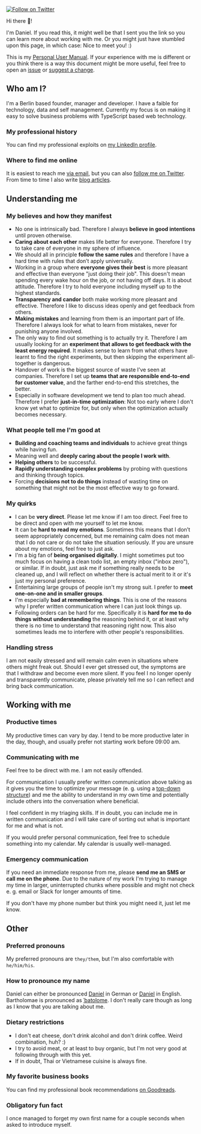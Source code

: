 [![Follow on Twitter](https://img.shields.io/twitter/follow/the_startup_cto?style=flat)](https://twitter.com/The_Startup_CTO?ref_src=twsrc%5Etfw)

Hi there 👋!

I'm Daniel. If you read this, it might well be that I sent you the link so you can learn more about working with me. Or you might just have stumbled upon this page, in which case: Nice to meet you! :)

This is my [Personal User Manual](https://theunconventionalroute.com/personal-user-manual/). If your experience with me is different or you think there is a way this document might be more useful, feel free to open an [issue](https://github.com/dbartholomae/dbartholomae/issues/new) or [suggest a change](https://github.com/dbartholomae/dbartholomae/edit/main/README.md).

## Who am I?

I'm a Berlin based founder, manager and developer. I have a faible for technology, data and self management. Currently my focus is on making it easy to solve business problems with TypeScript based web technology.

### My professional history

You can find my professional exploits on [my LinkedIn profile](https://www.linkedin.com/in/bartholomae/).

### Where to find me online

It is easiest to reach me [via email](mailto:info@bartholomae.name), but you can also [follow me on Twitter](https://twitter.com/intent/follow?original_referer=https%3A%2F%2Fgithub.com%2Fdbartholomae%2Fdbartholomae%2F&ref_src=twsrc%5Etfw&screen_name=The_Startup_CTO&tw_p=followbutton). From time to time I also write [blog articles](http://startup-cto.net/).

## Understanding me

### My believes and how they manifest

* No one is intrinsically bad. Therefore I always __believe in good intentions__ until proven otherwise.
* __Caring about each other__ makes life better for everyone. Therefore I try to take care of everyone in my sphere of influence.
* We should all in principle __follow the same rules__ and therefore I have a hard time with rules that don’t apply universally.
* Working in a group where __everyone gives their best__ is more pleasant and effective than everyone "just doing their job". This doesn't mean spending every wake hour on the job, or not having off days. It is about attitude. Therefore I try to hold everyone including myself up to the highest standards.
* __Transparency and candor__ both make working more pleasant and effective. Therefore I like to discuss ideas openly and get feedback from others.
* __Making mistakes__ and learning from them is an important part of life. Therefore I always look for what to learn from mistakes, never for punishing anyone involved.
* The only way to find out something is to actually try it. Therefore I am usually looking for an __experiment that allows to get feedback with the least energy required__. It makes sense to learn from what others have learnt to find the right experiments, but then skipping the experiment all-together is dangerous.
* Handover of work is the biggest source of waste I’ve seen at companies. Therefore I set up __teams that are responsible end-to-end for customer value__, and the farther end-to-end this stretches, the better.
* Especially in software development we tend to plan too much ahead. Therefore I prefer __just-in-time optimization__: Not too early where I don't know yet what to optimize for, but only when the optimization actually becomes necessary.

### What people tell me I'm good at

* __Building and coaching teams and individuals__ to achieve great things while having fun.
* Meaning well and __deeply caring about the people I work with__.
* __Helping others__ to be successful.
* __Rapidly understanding complex problems__ by probing with questions and thinking through topics.
* Forcing __decisions not to do things__ instead of wasting time on something that might not be the most effective way to go forward.

### My quirks

* I can be __very direct__. Please let me know if I am too direct. Feel free to be direct and open with me yourself to let me know.
* It can be __hard to read my emotions__. Sometimes this means that I don’t seem appropriately concerned, but me remaining calm does not mean that I do not care or do not take the situation seriously. If you are unsure about my emotions, feel free to just ask.
* I'm a big fan of __being organised digitally__. I might sometimes put too much focus on having a clean todo list, an empty inbox ("inbox zero"), or similar. If in doubt, just ask me if something really needs to be cleaned up, and I will reflect on whether there is actual merit to it or it's just my personal preference.
* Entertaining large groups of people isn't my strong suit. I prefer to __meet one-on-one and in smaller groups__.
* I'm especially __bad at remembering things__. This is one of the reasons why I prefer written communication where I can just look things up.
* Following orders can be hard for me. Specifically it is __hard for me to do things without understanding__ the reasoning behind it, or at least why there is no time to understand that reasoning right now. This also sometimes leads me to interfere with other people's responsibilities.

### Handling stress

I am not easily stressed and will remain calm even in situations where others might freak out. Should I ever get stressed out, the symptoms are that I withdraw and become even more silent. If you feel I no longer openly and transparently communicate, please privately tell me so I can reflect and bring back communication.

## Working with me

### Productive times

My productive times can vary by day. I tend to be more productive later in the day, though, and usually prefer not starting work before 09:00 am.

### Communicating with me

Feel free to be direct with me. I am not easily offended.

For communication I usually prefer written communication above talking as it gives you the time to optimize your message (e. g. using a [top-down structure](https://medium.com/lessons-from-mckinsey/the-pyramid-principle-f0885dd3c5c7)) and me the ability to understand in my own time and potentially include others into the conversation where beneficial.

I feel confident in my triaging skills. If in doubt, you can include me in written communication and I will take care of sorting out what is important for me and what is not.

If you would prefer personal communication, feel free to schedule something into my calendar. My calendar is usually well-managed.

### Emergency communication

If you need an immediate response from me, please __send me an SMS or call me on the phone__. Due to the nature of my work I'm trying to manage my time in larger, uninterrupted chunks where possible and might not check e. g. email or Slack for longer amounts of time.

If you don't have my phone number but think you might need it, just let me know.

## Other

### Preferred pronouns

My preferred pronouns are `they/them`, but I'm also comfortable with `he/him/his`.

### How to pronounce my name

Daniel can either be pronounced [Daniel](https://upload.wikimedia.org/wikipedia/commons/5/52/De-Daniel.ogg) in German or [Daniel](https://en.wiktionary.org/wiki/Daniel#Pronunciation) in English. Bartholomae is pronounced as [&#712;batolome](http://ipa-reader.xyz/?text=%E2%80%8B%CB%88%E2%80%8Bbatolome&voice=Marlene). I don't really care though as long as I know that you are talking about me.

### Dietary restrictions

* I don't eat cheese, don't drink alcohol and don't drink coffee. Weird combination, huh? :)
* I try to avoid meat, or at least to buy organic, but I'm not very good at following through with this yet.
* If in doubt, Thai or Vietnamese cuisine is always fine.

### My favorite business books

You can find my professional book recommendations [on Goodreads](https://www.goodreads.com/review/list/17045807-daniel-bartholomae?shelf=recommended-business-books).

### Obligatory fun fact

I once managed to forget my own first name for a couple seconds when asked to introduce myself.
